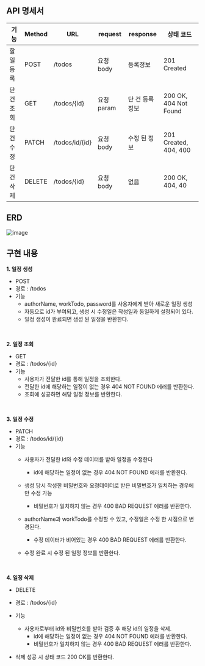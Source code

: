 API 명세서
------------
| 기능 | Method | URL | request | response | 상태 코드 |
|------|--------|-----|---------|----------|------------|
| 할 일 등록|POST|/todos|요청 body|등록정보|201 Created|
| 단 건 조회|GET|/todos/{id}|요청 param|단 건 등록정보|200 OK, 404 Not Found|
| 단 건 수정|PATCH|/todos/id/{id}|요청 body|수정 된 정보|201 Created, 404, 400|
| 단 건 삭제|DELETE|/todos/{id}|요청 body|없음|200 OK, 404, 40|



ERD
----------------
![image](https://github.com/user-attachments/assets/f6e01af6-419d-464c-bda2-7d59cefcd806)



## 구현 내용
**1. 일정 생성**
  - POST
  - 경로 : /todos
  - 기능
     - authorName, workTodo, password를 사용자에게 받아 새로운 일정 생성
     - 자동으로 id가 부여되고, 생성 시 수정일은 작성일과 동일하게 설정되어 있다.
     - 일정 생성이 완료되면 생성 된 일정을 반환한다.
   
       
   <br>

**2. 일정 조회**
  - GET 
  - 경로 : /todos/{id}
  - 기능
     - 사용자가 전달한 id를 통해 일정을 조회한다.
     - 전달한 id에 해당하는 일정이 없는 경우 404 NOT FOUND 에러를 반환한다.
     - 조회에 성공하면 해당 일정 정보를 반환한다.

<br>
  
**3. 일정 수정**
  - PATCH 
  - 경로 : /todos/id/{id}
  - 기능
     - 사용자가 전달한 id와 수정 데이터를 받아 일정을 수정한다
         - id에 해당하는 일정이 없는 경우 404 NOT FOUND 에러를 반환한다.
         
     - 생성 당시 작성한 비밀번호와 요청데이터로 받은 비밀번호가 일치하는 경우에만 수정 가능
         - 비밀번호가 일치하지 않는 경우 400 BAD REQUEST 에러를 반환한다.

     - authorName과 workTodo를 수정할 수 있고, 수정일은 수정 한 시점으로 변경된다.
         - 수정 데이터가 비어있는 경우 400 BAD REQUEST 에러를 반환한다.
          
     - 수정 완료 시 수정 된 일정 정보를 반환한다.
   

<br>
  
**4. 일정 삭제**
  - DELETE 
  - 경로 : /todos/{id}
  - 기능
     - 사용자로부터 id와 비밀번호를 받아 검증 후 해당 id의 일정을 삭제.
       - id에 해당하는 일정이 없는 경우 404 NOT FOUND 에러를 반환한다.
       - 비밀번호가 일치하지 않는 경우 400 BAD REQUEST 에러를 반환한다.

  - 삭제 성공 시 상태 코드 200 OK를 반환한다.
